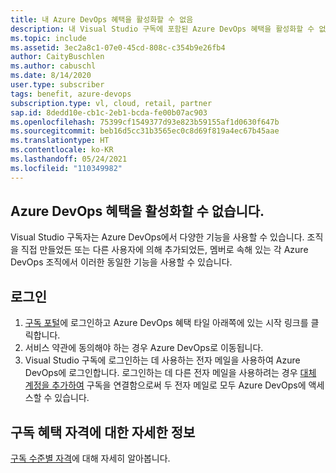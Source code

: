 ```yaml
---
title: 내 Azure DevOps 혜택을 활성화할 수 없음
description: 내 Visual Studio 구독에 포함된 Azure DevOps 혜택을 활성화할 수 없습니다.
ms.topic: include
ms.assetid: 3ec2a8c1-07e0-45cd-808c-c354b9e26fb4
author: CaityBuschlen
ms.author: cabuschl
ms.date: 8/14/2020
user.type: subscriber
tags: benefit, azure-devops
subscription.type: vl, cloud, retail, partner
sap.id: 8dedd10e-cb1c-2eb1-bcda-fe00b07ac903
ms.openlocfilehash: 75399cf1549377d93e823b59155af1d0630f647b
ms.sourcegitcommit: beb16d5cc31b3565ec0c8d69f819a4ec67b45aae
ms.translationtype: HT
ms.contentlocale: ko-KR
ms.lasthandoff: 05/24/2021
ms.locfileid: "110349982"
---
```

## <a name="im-unable-to-activate-my-azure-devops-benefit"></a>Azure DevOps 혜택을 활성화할 수 없습니다.

Visual Studio 구독자는 Azure DevOps에서 다양한 기능을 사용할 수 있습니다. 조직을 직접 만들었든 또는 다른 사용자에 의해 추가되었든, 멤버로 속해 있는 각 Azure DevOps 조직에서 이러한 동일한 기능을 사용할 수 있습니다.  

## <a name="sign-in"></a>로그인
1. [구독 포털](https://my.visualstudio.com/benefits)에 로그인하고 Azure DevOps 혜택 타일 아래쪽에 있는 시작 링크를 클릭합니다.
1. 서비스 약관에 동의해야 하는 경우 Azure DevOps로 이동됩니다. 
1. Visual Studio 구독에 로그인하는 데 사용하는 전자 메일을 사용하여 Azure DevOps에 로그인합니다. 로그인하는 데 다른 전자 메일을 사용하려는 경우 [대체 계정을 추가하여](https://docs.microsoft.com/visualstudio/subscriptions/vs-alternate-identity) 구독을 연결함으로써 두 전자 메일로 모두 Azure DevOps에 액세스할 수 있습니다. 

## <a name="more-information-about-subscription-benefit-eligibility"></a>구독 혜택 자격에 대한 자세한 정보 
[구독 수준별 자격](https://docs.microsoft.com/visualstudio/subscriptions/vs-azure-devops)에 대해 자세히 알아봅니다.